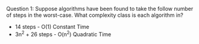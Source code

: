Question 1: Suppose algorithms have been found to take the follow number of steps in the worst-case. What complexity class is each algorithm in?

- 14 steps - O(1) Constant Time
- 3n<sup>2</sup> + 26 steps - O(n<sup>2</sup>) Quadratic Time
